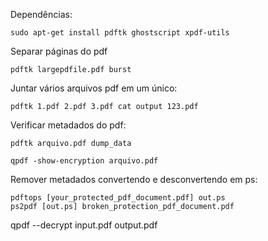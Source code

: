 Dependências:

    sudo apt-get install pdftk ghostscript xpdf-utils

Separar páginas do pdf

    pdftk largepdfile.pdf burst

Juntar vários arquivos pdf em um único:

    pdftk 1.pdf 2.pdf 3.pdf cat output 123.pdf

Verificar metadados do pdf:

    pdftk arquivo.pdf dump_data

    qpdf -show-encryption arquivo.pdf

Remover metadados convertendo e desconvertendo em ps:

    pdftops [your_protected_pdf_document.pdf] out.ps
    ps2pdf [out.ps] broken_protection_pdf_document.pdf 

qpdf --decrypt input.pdf output.pdf
